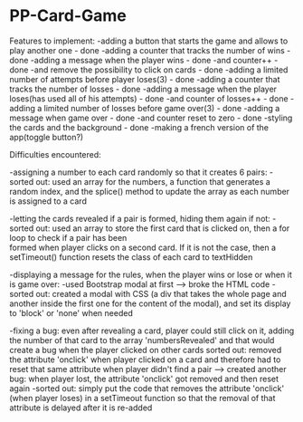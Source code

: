 # PP-Card-Game

Features to implement:
    -adding a button that starts the game and allows to play another one - done
    -adding a counter that tracks the number of wins - done
    -adding a message when the player wins - done
        -and counter++ - done
        -and remove the possibility to click on cards - done
    -adding a limited number of attempts before player loses(3) - done 
    -adding a counter that tracks the number of losses - done
    -adding a message when the player loses(has used all of his attempts) - done
        -and counter of losses++ - done
    -adding a limited number of losses before game over(3) - done
    -adding a message when game over - done
        -and counter reset to zero - done 
    -styling the cards and the background - done
    -making a french version of the app(toggle button?)



Difficulties encountered:

-assigning a number to each card randomly so that it creates 6 pairs:
    -sorted out: used an array for the numbers, a function that generates a random index, and the splice() method to update
                 the array as each number is assigned to a card

-letting the cards revealed if a pair is formed, hiding them again if not:
    -sorted out: used an array to store the first card that is clicked on, then a for loop to check if a pair has been    
                 formed when player clicks on a second card. If it is not the case, then a setTimeout() function resets the class of each card to textHidden

-displaying a message for the rules, when the player wins or lose or when it is game over:
    -used Bootstrap modal at first --> broke the HTML code 
        -sorted out: created a modal with CSS (a div that takes the whole page and another inside the first one for the
                     content of the modal), and set its display to 'block' or 'none' when needed

-fixing a bug: even after revealing a card, player could still click on it, adding the number of that card to the array
               'numbersRevealed' and that would create a bug when the player clicked on other cards
                    sorted out: removed the attribute 'onclick' when player clicked on a card and therefore had to reset
                                that same attribute when player didn't find a pair
                                --> created another bug: when player lost, the attribute 'onclick' got removed and then 
                                    reset again
                                        -sorted out: simply put the code that removes the attribute 'onclick' (when player 
                                                     loses) in a setTimeout function so that the removal of that attribute
                                                     is delayed after it is re-added
                                                        